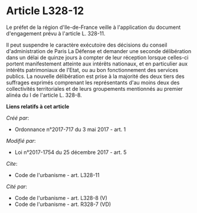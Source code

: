 # Article L328-12

Le préfet de la région d'Ile-de-France veille à l'application du document d'engagement prévu à l'article L. 328-11. 

Il peut suspendre le caractère exécutoire des décisions du conseil d'administration de Paris La Défense et demander une
seconde délibération dans un délai de quinze jours à compter de leur réception lorsque celles-ci portent manifestement
atteinte aux intérêts nationaux, et en particulier aux intérêts patrimoniaux de l'Etat, ou au bon fonctionnement des services
publics. La nouvelle délibération est prise à la majorité des deux tiers des suffrages exprimés comprenant les représentants
d'au moins deux des collectivités territoriales et de leurs groupements mentionnés au premier alinéa du I de l'article L.
328-8.

**Liens relatifs à cet article**

_Créé par_:

  - Ordonnance n°2017-717 du 3 mai 2017 - art. 1

_Modifié par_:

  - Loi n°2017-1754 du 25 décembre 2017 - art. 5

_Cite_:

  - Code de l'urbanisme - art. L328-11

_Cité par_:

  - Code de l'urbanisme - art. L328-8 (V)
  - Code de l'urbanisme - art. R328-7 (VD)
